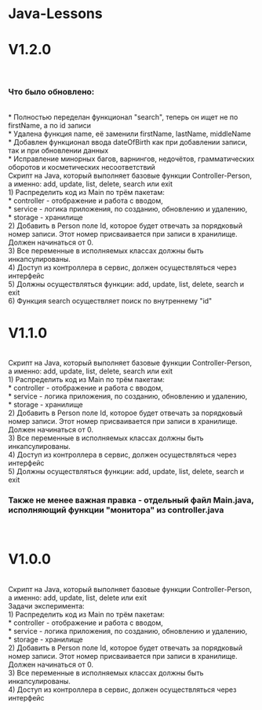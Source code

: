 # Java-Lessons   <br />
<h1>V1.2.0</h1>  <br />
<h3>Что было обновлено:</h3>   <br />
* Полностью переделан функционал "search", теперь он ищет не по firstName, а по id записи   <br />
* Удалена функция name, её заменили firstName, lastName, middleName   <br />
* Добавлен функционал ввода dateOfBirth как при добавлении записи, так и при обновлении данных   <br />
* Исправление минорных багов, варнингов, недочётов, грамматических оборотов и косметических несоответствий   <br />
Скрипт на Java, который выполняет базовые функции Controller-Person, а именно: add, update, list, delete, search или exit  <br />
1) Распределить код из Main по трём пакетам:  <br />
* controller - отображение и работа с вводом,  <br />
* service - логика приложения, по созданию, обновлению и удалению,  <br />
* storage - хранилище  <br />
2) Добавить в Person поле Id, которое будет отвечать за порядковый номер записи. Этот номер присваивается при записи в хранилище. Должен начинаться от 0. <br /> 
3) Все переменные в исполняемых классах должны быть инкапсулированы.  <br />
4) Доступ из контроллера в сервис, должен осуществляться через интерфейс  <br />
5) Должны осуществляться функции: add, update, list, delete, search и exit  <br />
6) Функция search осуществляет поиск по внутреннему "id"   <br />
<h1>V1.1.0</h1>  <br />
Скрипт на Java, который выполняет базовые функции Controller-Person, а именно: add, update, list, delete, search или exit  <br />
1) Распределить код из Main по трём пакетам:  <br />
* controller - отображение и работа с вводом,  <br />
* service - логика приложения, по созданию, обновлению и удалению,  <br />
* storage - хранилище  <br />
2) Добавить в Person поле Id, которое будет отвечать за порядковый номер записи. Этот номер присваивается при записи в хранилище. Должен начинаться от 0. <br /> 
3) Все переменные в исполняемых классах должны быть инкапсулированы.  <br />
4) Доступ из контроллера в сервис, должен осуществляться через интерфейс  <br />
5) Должны осуществляться функции: add, update, list, delete, search и exit  <br />
<h3>Также не менее важная правка - отдельный файл Main.java, исполняющий функции "монитора" из controller.java</h3>  <br />
<h1>V1.0.0</h1>  <br />
Скрипт на Java, который выполняет базовые функции Controller-Person, а именно: add, update, list, delete или exit <br /> 
Задачи эксперимента:  <br />
1) Распределить код из Main по трём пакетам:  <br />
* controller - отображение и работа с вводом,  <br />
* service - логика приложения, по созданию, обновлению и удалению,  <br />
* storage - хранилище  <br />
2) Добавить в Person поле Id, которое будет отвечать за порядковый номер записи. Этот номер присваивается при записи в хранилище. Должен начинаться от 0.  <br />
3) Все переменные в исполняемых классах должны быть инкапсулированы.  <br />
4) Доступ из контроллера в сервис, должен осуществляться через интерфейс  <br />
